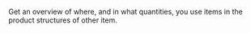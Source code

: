 Get an overview of where, and in what quantities, you use items in the product structures of other item.